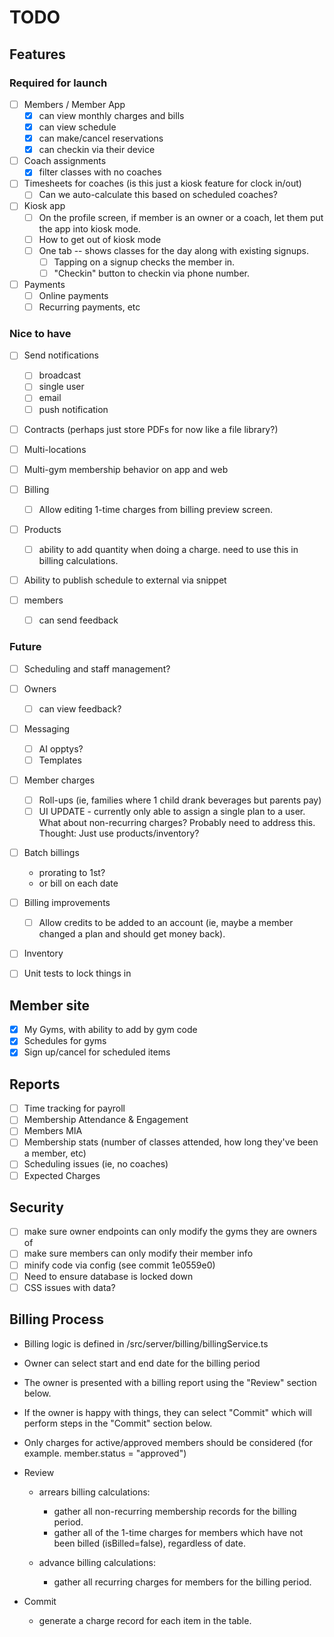 # TODO

## Features

### Required for launch
- [ ] Members / Member App
    - [x] can view monthly charges and bills
    - [x] can view schedule
    - [x] can make/cancel reservations
    - [x] can checkin via their device

- [ ] Coach assignments
    - [x] filter classes with no coaches

- [ ] Timesheets for coaches (is this just a kiosk feature for clock in/out)
    - [ ] Can we auto-calculate this based on scheduled coaches?

- [ ] Kiosk app
    - [ ] On the profile screen, if member is an owner or a coach, let them put the app into kiosk mode.
    - [ ] How to get out of kiosk mode
    - [ ] One tab -- shows classes for the day along with existing signups.
        - [ ] Tapping on a signup checks the member in.
        - [ ] "Checkin" button to checkin via phone number.

- [ ] Payments
    - [ ] Online payments
    - [ ] Recurring payments, etc

### Nice to have
- [ ] Send notifications
    - [ ] broadcast
    - [ ] single user
    - [ ] email
    - [ ] push notification

- [ ] Contracts (perhaps just store PDFs for now like a file library?)

- [ ] Multi-locations

- [ ] Multi-gym membership behavior on app and web

- [ ] Billing
    - [ ] Allow editing 1-time charges from billing preview screen.

- [ ] Products
    - [ ] ability to add quantity when doing a charge. need to use this in billing calculations.

- [ ] Ability to publish schedule to external via snippet

- [ ] members
    - [ ] can send feedback


### Future
- [ ] Scheduling and staff management?

- [ ] Owners
    - [ ] can view feedback?

- [ ] Messaging
    - [ ] AI opptys?
    - [ ] Templates

- [ ] Member charges
    - [ ] Roll-ups (ie, families where 1 child drank beverages but parents pay)
    - [ ] UI UPDATE - currently only able to assign a single plan to a user. What about non-recurring charges? Probably
          need to address this. Thought: Just use products/inventory?

- [ ] Batch billings
    - prorating to 1st?
    - or bill on each date

- [ ] Billing improvements
    - [ ] Allow credits to be added to an account (ie, maybe a member changed a plan and should get money back).
    
- [ ] Inventory

- [ ] Unit tests to lock things in

## Member site
- [X] My Gyms, with ability to add by gym code
- [X] Schedules for gyms
- [X] Sign up/cancel for scheduled items

## Reports

- [ ] Time tracking for payroll
- [ ] Membership Attendance & Engagement
- [ ] Members MIA
- [ ] Membership stats (number of classes attended, how long they've been a member, etc)
- [ ] Scheduling issues (ie, no coaches)
- [ ] Expected Charges

## Security

- [ ] make sure owner endpoints can only modify the gyms they are owners of
- [ ] make sure members can only modify their member info
- [ ] minify code via config (see commit 1e0559e0)
- [ ] Need to ensure database is locked down
- [ ] CSS issues with data?

## Billing Process

- Billing logic is defined in /src/server/billing/billingService.ts
- Owner can select start and end date for the billing period
- The owner is presented with a billing report using the "Review" section below.
- If the owner is happy with things, they can select "Commit" which will perform steps in the "Commit" section below.
- Only charges for active/approved members should be considered (for example. member.status = "approved")

- Review

    - arrears billing calculations:

        - gather all non-recurring membership records for the billing period.
        - gather all of the 1-time charges for members which have not been billed (isBilled=false), regardless of date.

    - advance billing calculations:
        - gather all recurring charges for members for the billing period.

- Commit

    - generate a charge record for each item in the table.
